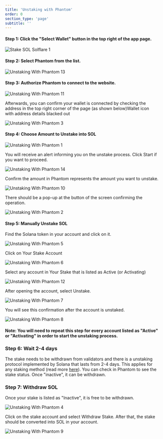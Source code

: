 ```yaml
---
title: 'Unstaking with Phantom'
order: 0
section_type: 'page'
subtitle: ''
---
```



#### Step 1: Click the "Select Wallet" button in the top right of the app page.

![Stake SOL Solflare 1](/shared/images/jito_network/Stake_SOL_Solflare_1.png)

#### Step 2: Select Phantom from the list.

![Unstaking With Phantom 13](/shared/images/jito_network/Unstaking_With_Phantom_13.png)

#### Step 3: Authorize Phantom to connect to the website.

![Unstaking With Phantom 11](/shared/images/jito_network/Unstaking_With_Phantom_11.png)

Afterwards, you can confirm your wallet is connected by checking the address in the top right corner of the page (as shown below)Wallet icon with address details blacked out

![Unstaking With Phantom 3](/shared/images/jito_network/Unstaking_With_Phantom_3.png)

#### Step 4: Choose Amount to Unstake into SOL

![Unstaking With Phantom 1](/shared/images/jito_network/Unstaking_With_Phantom_1.png)

You will receive an alert informing you on the unstake process. Click Start if you want to proceed.

![Unstaking With Phantom 14](/shared/images/jito_network/Unstaking_With_Phantom_14.png)

Confirm the amount in Phantom represents the amount you want to unstake.

![Unstaking With Phantom 10](/shared/images/jito_network/Unstaking_With_Phantom_10.png)

There should be a pop-up at the button of the screen confirming the operation.

![Unstaking With Phantom 2](/shared/images/jito_network/Unstaking_With_Phantom_2.png)

#### Step 5: Manually Unstake SOL

Find the Solana token in your account and click on it.

![Unstaking With Phantom 5](/shared/images/jito_network/Unstaking_With_Phantom_5.png)

Click on Your Stake Account

![Unstaking With Phantom 6](/shared/images/jito_network/Unstaking_With_Phantom_6.png)

Select any account in Your Stake that is listed as Active (or Activating)

![Unstaking With Phantom 12](/shared/images/jito_network/Unstaking_With_Phantom_12.png)

After opening the account, select Unstake.

![Unstaking With Phantom 7](/shared/images/jito_network/Unstaking_With_Phantom_7.png)

You will see this confirmation after the account is unstaked.

![Unstaking With Phantom 8](/shared/images/jito_network/Unstaking_With_Phantom_8.png)

#### Note: You will need to repeat this step for every account listed as "Active" or "Activating" in order to start the unstaking process.

### Step 6: Wait 2-4 days

The stake needs to be withdrawn from validators and there is a unstaking protocol implemented by Solana that lasts from 2-4 days. This applies for any staking method (read more [here](https://docs.solana.com/cluster/stake-delegation-and-rewards#stake-warmup-cooldown-withdrawal)). You can check in Phantom to see the stake status. Once "inactive", it can be withdrawn.

### Step 7: Withdraw SOL

Once your stake is listed as "Inactive", it is free to be withdrawn.

![Unstaking With Phantom 4](/shared/images/jito_network/Unstaking_With_Phantom_4.png)

Click on the stake account and select Withdraw Stake. After that, the stake should be converted into SOL in your account.

![Unstaking With Phantom 9](/shared/images/jito_network/Unstaking_With_Phantom_9.png)
